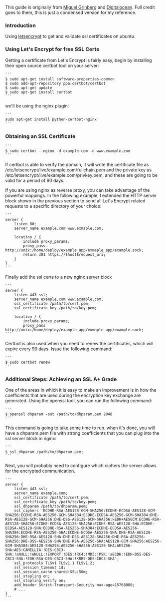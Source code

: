 This guide is originally from [Miguel Grinberg](https://blog.miguelgrinberg.com/post/running-your-flask-application-over-https) and [Digitalocean](http://https://www.digitalocean.com/community/tutorials/how-to-secure-nginx-with-let-s-encrypt-on-ubuntu-16-04). Full credit goes to them, this is just a condensed version for my reference.

### Introduction

Using [letsencrypt](https://letsencrypt.org/) to get and validate ssl certificates on ubuntu.

### Using Let's Encrypt for free SSL Certs

Getting a certificate from Let's Encrypt is fairly easy, begin by installing their open source certbot tool on your server:

    ```
    $ sudo apt-get install software-properties-common
    $ sudo add-apt-repository ppa:certbot/certbot
    $ sudo apt-get update
    $ sudo apt-get install certbot
    ```

we'll be using the nginx plugin:

    ```
    sudo apt-get install python-certbot-nginx
    ```

### Obtaining an SSL Certificate

    ```
    $ sudo certbot --nginx -d example.com -d www.example.com
    ```

If certbot is able to verify the domain, it will write the certificate file as /etc/letsencrypt/live/example.com/fullchain.pem and the private key as /etc/letsencrypt/live/example.com/privkey.pem, and these are going to be valid for a period of 90 days.

If you are using nginx as reverse proxy, you can take advantage of the powerful mappings. In the following example, I extended the HTTP server block shown in the previous section to send all Let's Encrypt related requests to a specific directory of your choice:

    ```
    server {
        listen 80;
        server_name example.com www.exmaple.com;

        location / {
            include proxy_params;
            proxy_pass http://unix:/home/deploy/example_app/exmaple_app/example.sock;
            return 301 https://$host$request_uri;
        }
    }
    ```

Finally add the ssl certs to a new nginx server block

    ```
    server {
        listen 443 ssl;
        server_name example.com www.example.com;
        ssl_certificate /path/to/cert.pem;
        ssl_certificate_key /path/to/key.pem;

        location / {
            include proxy_params;
            proxy_pass http://unix:/home/deploy/example_app/exmaple_app/example.sock;
    ```



Certbot is also used when you need to renew the certificates, which will expire every 90 days. Issue the following command:

    ```
    $ sudo certbot renew
    ```

### Additional Steps: Achieving an SSL A+ Grade

One of the areas in which it is easy to make an improvement is in how the coefficients that are used during the encryption key exchange are generated. Using the openssl tool, you can run the following command:

    ```
    $ openssl dhparam -out /path/to/dhparam.pem 2048
    ```

This command is going to take some time to run. when it's done, you will have a dhparam.pem file with strong coefficients that you can plug into the ssl server block in nginx:

    ```
    $ ssl_dhparam /path/to/dhparam.pem;
    ```

Next, you will probably need to configure which ciphers the server allows for the encrypted communication.

    ```
    server {
        listen 443 ssl;
        server_name example.com;
        ssl_certificate /path/to/cert.pem;
        ssl_certificate_key /path/to/key.pem;
        ssl_dhparam /path/to/dhparam.pem;
        ssl_ciphers 'ECDHE-RSA-AES128-GCM-SHA256:ECDHE-ECDSA-AES128-GCM-SHA256:ECDHE-RSA-AES256-GCM-SHA384:ECDHE-ECDSA-AES256-GCM-SHA384:DHE-RSA-AES128-GCM-SHA256:DHE-DSS-AES128-GCM-SHA256:kEDH+AESGCM:ECDHE-RSA-AES128-SHA256:ECDHE-ECDSA-AES128-SHA256:ECDHE-RSA-AES128-SHA:ECDHE-ECDSA-AES128-SHA:ECDHE-RSA-AES256-SHA384:ECDHE-ECDSA-AES256-SHA384:ECDHE-RSA-AES256-SHA:ECDHE-ECDSA-AES256-SHA:DHE-RSA-AES128-SHA256:DHE-RSA-AES128-SHA:DHE-DSS-AES128-SHA256:DHE-RSA-AES256-SHA256:DHE-DSS-AES256-SHA:DHE-RSA-AES256-SHA:AES128-GCM-SHA256:AES256-GCM-SHA384:AES128-SHA256:AES256-SHA256:AES128-SHA:AES256-SHA:AES:CAMELLIA:!DES-CBC3-SHA:!aNULL:!eNULL:!EXPORT:!DES:!RC4:!MD5:!PSK:!aECDH:!EDH-DSS-DES-CBC3-SHA:!EDH-RSA-DES-CBC3-SHA:!KRB5-DES-CBC3-SHA';
        ssl_protocols TLSv1 TLSv1.1 TLSv1.2;
        ssl_session_timeout 1d;
        ssl_session_cache shared:SSL:50m;
        ssl_stapling on;
        ssl_stapling_verify on;
        add_header Strict-Transport-Security max-age=15768000;
        # ...
    }
    ```